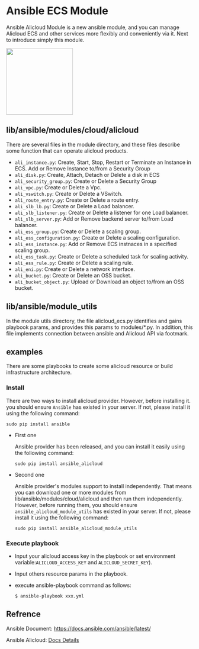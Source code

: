 # Ansible ECS Module

Ansible Alicloud Module is a new ansible module, and you can manage Alicloud ECS and other services more flexibly and conveniently via it. Next to introduce simply this module.

<a href="https://shell.aliyun.com/?action=git_open&git_repo=https://code.aliyun.com/labs/tutorial-cli-ansible.git&tutorial=tutorial-zh.md#/" target="try_ansible_in_cloudshell">
  <img src="https://img.alicdn.com/tfs/TB1wt1zq9zqK1RjSZFpXXakSXXa-1066-166.png" width="180" />
</a>

## lib/ansible/modules/cloud/alicloud
There are several files in the module directory, and these files describe some function that can operate alicloud products.

- `ali_instance.py`: Create, Start, Stop, Restart or Terminate an Instance in ECS. Add or Remove Instance to/from a Security Group
- `ali_disk.py`: Create, Attach, Detach or Delete a disk in ECS
- `ali_security_group.py`: Create or Delete a Security Group
- `ali_vpc.py`: Create or Delete a Vpc.
- `ali_vswitch.py`: Create or Delete a VSwitch.
- `ali_route_entry.py`: Create or Delete a route entry.
- `ali_slb_lb.py`: Create or Delete a Load balancer.
- `ali_slb_listener.py`: Create or Delete a listener for one Load balancer.
- `ali_slb_server.py`: Add or Remove backend server to/from Load balancer.
- `ali_ess_group.py`: Create or Delete a scaling group.
- `ali_ess_configuration.py`: Create or Delete a scaling configuration.
- `ali_ess_instance.py`: Add or Remove ECS instnaces in a specified scaling group.
- `ali_ess_task.py`: Create or Delete a scheduled task for scaling activity.
- `ali_ess_rule.py`: Create or Delete a scaling rule.
- `ali_eni.py`: Create or Delete a network interface.
- `ali_bucket.py`: Create or Delete an OSS bucket.
- `ali_bucket_object.py`: Upload or Download an object to/from an OSS bucket.

## lib/ansible/module_utils
In the module utils directory, the file alicloud_ecs.py identifies and gains playbook params, and provides this params to modules/*.py. In addition, this file implements connection between ansible and Alicloud API via footmark.

## examples
There are some playbooks to create some alicloud resource or build infrastructure architecture.

### Install
There are two ways to install alicloud provider. However, before installing it. you should ensure `Ansible` has existed in your server.
If not, please install it using the following command:

    sudo pip install ansible

* First one

    Ansible provider has been released, and you can install it easily using the following command:

      sudo pip install ansible_alicloud

* Second one

    Ansible provider's modules support to install independently. That means you can download one or more modules from lib/ansible/modules/cloud/alicloud and then run them independently.
    However, before running them, you should ensure `ansible_alicloud_module_utils` has existed in your server. If not, please install it using the following command:

      sudo pip install ansible_alicloud_module_utils

### Execute playbook

* Input your alicloud access key in the playbook or set environment variable:`ALICLOUD_ACCESS_KEY` and `ALICLOUD_SECRET_KEY`).
* Input others resource params in the playbook.
* execute ansible-playbook command as follows:

	  $ ansible-playbook xxx.yml
	   
## Refrence

Ansible Document: https://docs.ansible.com/ansible/latest/

Ansible Alicloud: [Docs Details](http://47.95.33.19:8080/ansible_alicloud/latest/list_of_all_modules.html)